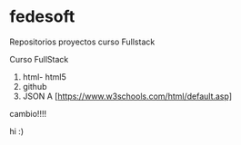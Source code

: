 # fedesoft
Repositorios proyectos curso Fullstack

Curso FullStack
1. html- html5
2. github
3. JSON
A [https://www.w3schools.com/html/default.asp]

cambio!!!!

hi :) 
